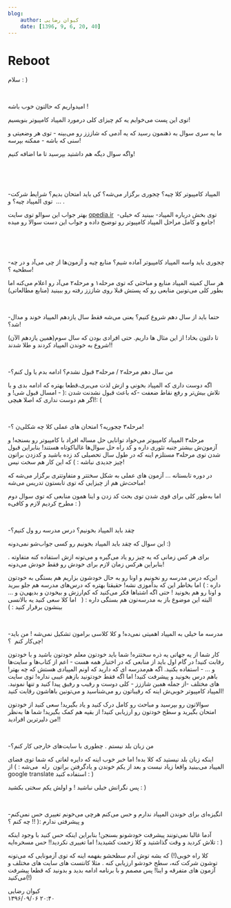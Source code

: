 ```yaml
---
blog:
    author: کیوان رضایی
    date: [1396, 9, 6, 20, 40]
---
```

# Reboot

<div class="cnt">
<p>سلام : )</p>
<p><br/></p>
<p>امیدواریم که حالتون خوب باشه !</p>
<p>توی این پست می‌خوایم یه کم چیزای کلی درمورد المپیاد کامپیوتر بنویسیم!</p>
<p>ما یه سری سوال به ذهنمون رسید که یه آدمی که شاززز رو می‌بینه - توی هر وضعیتی و سنی که باشه - ممکنه بپرسه!</p>
<p>واگه سوال دیگه هم داشتید بپرسید تا ما اضافه کنیم!</p>
<p><br/></p>
<p><br/></p>

<p>-المپیاد کامپیوتر کلا چیه؟ چجوری برگزار می‌شه؟ کی باید امتحان بدیم؟ شرایط شرکت توی المپیاد چیه؟ و  ... .</p>
<p>بهتر جواب این سوالو توی سایت <a href="opedia.ir">opedia.ir</a>  -توی بخش درباره المپیاد- ببینید که خیلی جامع و کامل مراحل المپیاد کامپیوتر رو توضیح داده و جواب این دست سوالا رو میده!</p>
<p><br/></p>
<p><br/></p>
<p>-چجوری باید واسه المپیاد کامپیوتر آماده شیم؟ منابع چیه و آزمون‌ها از چی می‌آد و در چه سطحیه ؟!</p>
<p>هر سال کمیته المپیاد منابع و مباحثی که توی مرحله۱ و مرحله۲ می‌آد رو اعلام می‌کنه اما بطور کلی می‌تونین منابعی رو که پستش قبلا روی شاززز رفته رو ببینید (منابع مطالعاتی)</p>
<p><br/></p>
<p>-حتما باید از سال دهم شروع کنیم؟ یعنی می‌شه فقط سال یازدهم المپیاد خوند و مدال شد؟!</p>
<p>تا دلتون بخاد! از این مثال ها داریم. حتی افرادی بودن که سال سوم(همین یازدهم الآن) شروع به خوندن المپیاد کردند و طلا شدند‌!!</p>
<p><br/></p>
<p>-من سال دهم مرحله۲ / مرحله۳ قبول نشدم؟ ادامه بدم یا ول کنم؟</p>
<p>اگه دوست داری که المپیاد بخونی و ازش لذت می‌بری،قطعا بهتره که ادامه بدی و با تلاش بیش‌تر و رفع نقاط ضعفت -که باعث قبول نشدنت شدن :‌( - امسال قبول شی! و اگر هم دوست نداری که اصلا هیچی!‌: (</p>
<p><br/></p>
<p>-مرحله۳ چجوریه؟ امتحان های عملی کلا چه شکلی‌ن ؟!</p>
<p>مرحله۳ المپیاد کامپیوتر می‌خواد توانایی حل مساله افراد با کامپیوتر رو بسنجه! و آزمون‌ش بیشتر جنبه تئوری داره‌ و کد راه حل سوال‌ها غالباکوتاه هستند! بنابراین قبول شدن توی مرحله۳ مستلزم اینه که در طول سال تحصیلی کد زده باشید و کد‌زدن براتون چیز جدیدی نباشه :‌ ) که این کار هم سخت نیس!</p>
<p>در دوره تابستانه ...‌ آزمون های عملی به شکل سختتر و متفاوتتری برگزار می‌شه که مباحث‌ش هم از چیزایی که توی تابستون تدریس می‌شه!</p>
<p>اما به‌طور کلی برای قوی شدن توی بحث کد زدن و اینا همون منابعی که توی سوال دوم مطرح کردیم لازم و کافی‌ه : )</p>
<p><br/></p>
<p>-چقد باید المپیاد بخونیم؟ درس‌ مدرسه رو ول کنیم؟</p>
<p>این سوال که چقد باید المپیاد بخونیم رو کسی جواب‌شو نمی‌دونه :‌)</p>
<p>برای هر کس زمانی که یه چیز رو یاد می‌گیره و می‌تونه ازش استفاده کنه متفاوته . بنابراین هرکس زمان لازم برای خودش رو فقط خودش می‌دونه!</p>
<p>این‌که درس مدرسه رو نخونیم و اونا رو به حال خودشون بزاریم هم بستگی به خودتون داره : ) اما بخاطر این که بدآموزی نشه! حقیقتا بهتره که درس‌های مدرسه هم جلو ببرید و اونا رو هم بخونید ! حتی اگه اشتباها فکر می‌کنید که کم‌ارزش و بیخودن و بدیهی‌ن و ... البته این موضوع باز به مدرسه‌تون هم بستگی داره : (   اما کلا سعی کنید یه بالانسی بینشون برقرار کنید :‌ )</p>
<p><br/></p>
<p>-مدرسه ما خیلی به المپیاد اهمیتی نمی‌ده! و کلا کلاسی برامون تشکیل نمی‌شه ! من باید چی‌کار کنم  ؟!</p>
<p>کار شما از یه جهاتی یه ذره سختتره! شما باید خودتون معلم خودتون باشید و با خودتون رقابت کنید! در گام اول باید از منابعی که در اختیار همه هست - اعم از کتاب‌ها و سایت‌ها و ... - استفاده بکنید. اگه هم‌مدرسه ای که دارید که اونم المپیادی هستش که چه بهتر! با‌هم درس بخونید و پیشرفت کنید! اما اگه فقط خودتونید بازهم عیبی نداره! توی سایت های مختلف -از جمله همین شاززز - کلی دوست و رقیب و رفیق پیدا کنید و تنها نمونید. المپیاد کامپیوتر خوبی‌ش اینه که رقیباتون رو می‌شناسید و می‌تونین باهاشون رقابت کنید!</p>
<p>سوالاتون رو بپرسید و مباحث رو کامل درک کنید و یاد بگیرید! سعی کنید از خودتون امتحان بگیرید و سطح خودتون رو ارزیابی کنید! از بقیه هم کمک بگیرید! شما ها به‌نظر من دلیرترین افرادید!!</p>
<p><br/></p>
<p>-من زبان بلد نیستم . چطوری با سایت‌های خارجی کار کنم؟</p>
<p>اینکه زبان بلد نیستید که کلا بده! اما خبر خوب اینه که دایره لغاتی که شما توی فضای المپیاد می‌بینید واقعا زیاد نیست و بعد از یکم خوندن و یادگرفتن براتون  رله  می‌شه : ) از google translate استفاده کنید : )</p>
<p>پس نگرانش خیلی نباشید ! و اولش یکم سختی بکشید : )</p>
<p><br/></p>
<p>-انگیزه‌ای برای خوندن المپیاد ندارم و حس می‌کنم هرچی می‌خونم تغییری حس نمی‌کنم و پیشرفتی ندارم :‌(‌ !! چه کنم ؟</p>
<p>آدما غالبا نمی‌تونند پیشرفت خودشونو بسنجن! بنابراین اینکه حس کنید با وجود اینکه تلاش کردید و وقت گذاشتید و کلا زحمت کشیدید! اما تغییری نکردید!! حس مسخره‌ایه : )</p>
<p>کلا راه خوبی(!) که بشه توش آدم سطحشو بفهمه اینه که توی آزمونایی که می‌تونه توشون شرکت کنه، سطح خودشو ارزیابی کنه . مثلا کانتست های سایت های مختلف و آزمون های متفرقه و اینا! پس مصمم و با برنامه ادامه بدید و بدونید که قطعا پیشرفت می‌کنید(!)</p>
</div>

<div class="blog-info">
    <div class="blog-author">کیوان رضایی</div>
    <div class="blog-date">۱۳۹۶/۰۹/۰۶ ۲۰:۴۰</div>
</div>

